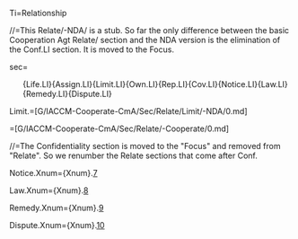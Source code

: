 Ti=Relationship

//=This Relate/-NDA/ is a stub. So far the only difference between the basic Cooperation Agt Relate/ section and the NDA version is the elimination of the Conf.LI section.  It is moved to the Focus.  

sec=<ol>{Life.LI}{Assign.LI}{Limit.LI}{Own.LI}{Rep.LI}{Cov.LI}{Notice.LI}{Law.LI}{Remedy.LI}{Dispute.LI}</ol>

Limit.=[G/IACCM-Cooperate-CmA/Sec/Relate/Limit/-NDA/0.md]

=[G/IACCM-Cooperate-CmA/Sec/Relate/-Cooperate/0.md]

//=The Confidentiality section is moved to the "Focus" and removed from "Relate".  So we renumber the Relate sections that come after Conf.

Notice.Xnum={Xnum}.<a href="#Relate.Notice.Sec" class="xref">7</a>

Law.Xnum={Xnum}.<a href="#Relate.Law.Sec" class="xref">8</a>

Remedy.Xnum={Xnum}.<a href="#Relate.Remedy.Sec" class="xref">9</a>

Dispute.Xnum={Xnum}.<a href="#Relate.Dispute.Sec" class="xref">10</a>
